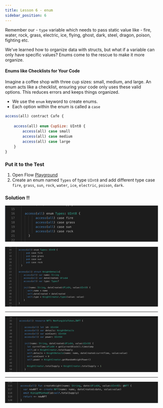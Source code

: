 ```yaml
---
title: Lesson 6 - enum
sidebar_position: 6
---
```


Remember our - `type` variable which needs to pass static value like - fire, water, rock, grass, electric, ice, flying, ghost, dark, steel, dragon, poison, fighting etc.

We've learned how to organize data with structs, but what if a variable can only have specific values? Enums come to the rescue to make it more organize.

#### Enums like Checklists for Your Code

Imagine a coffee shop with three cup sizes: small, medium, and large. An enum acts like a checklist, ensuring your code only uses these valid options. This reduces errors and keeps things organized.

- We use the `enum` keyword to create enums.
- Each option within the enum is called a `case`

```jsx
access(all) contract Cafe {

    access(all) enum CupSize: UInt8 {
        access(all) case small
        access(all) case medium
        access(all) case large
    }
}
```

### Put it to the Test

1. Open Flow [Playground](https://play.flow.com/)
2. Create an enum named `Types` of type `UInt8` and add different type case `fire`, `grass`, `sun`, `rock`, `water`, `ice`, `electric`, `poison`, `dark`.

### Solution !!

![Alt text](image-14.png)

![Alt text](image-12.png)

---

![Alt text](image-13.png)

---

![Alt text](image-11.png)
